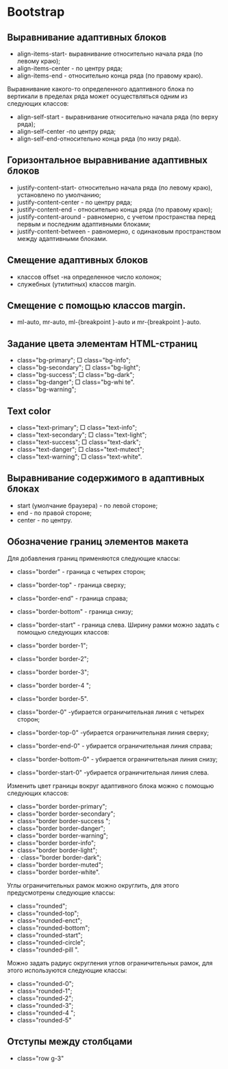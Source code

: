 # Bootstrap

## Выравнивание адаптивных блоков

- align-items-start- выравнивание относительно начала ряда (по левому краю);
- align-items-center - по центру ряда;
- align-items-end - относительно конца ряда (по правому краю).

Выравнивание какого-то определенного адаптивного блока по вертикали в пределах ряда может осуществляться одним из следующих классов:

- align-self-start - выравнивание относительно начала ряда (по верху ряда);
- align-self-center -по центру ряда;
- align-self-end-относительно конца ряда (по низу ряда).

## Горизонтальное выравнивание адаптивных блоков

- justify-content-start- относительно начала ряда (по левому краю), установлено по
умолчанию;
- justify-content-center - по центру ряда;
- justify-content-end - относительно конца ряда (по правому краю);
- justify-content-around - равномерно, с учетом пространства перед первым и последним адаптивными блоками;
- justify-content-between - равномерно, с одинаковым пространством между адаптивными блоками.

## Смещение адаптивных блоков

- классов offset -на определенное число колонок;
- служебных (утилитных) классов margin.

## Смещение с помощью классов margin.

- ml-auto, mr-auto, ml-{breakpoint }-auto и mr-{breakpoint }-auto.


## Задание цвета элементам НТМL-страниц

- class="bg-primary"; □ class="bg-info";
- class="bg-secondary"; □ class="bg-light";
- class="bg-success"; □ class="bg-dark";
- class="bg-danger"; □ class="bg-whi te".
- class="bg-warning";

## Text color

- class="text-primary"; □ class="text-info";
- class="text-secondary"; □ class="text-light";
- class="text-success"; □ class="text-dark";
- class="text-danger"; □ class="text-mutect";
- class="text-warning"; □ class="text-white".

## Выравнивание содержимого в адаптивных блоках

- start (умолчание браузера) - по левой стороне;
- end - по правой стороне;
- center - по центру.

## Обозначение границ элементов макета

Для добавления границ применяются следующие классы:
- class="border" - граница с четырех сторон;
- class="border-top" - граница сверху;
- class="border-end" - граница справа;
- class="border-bottom" - граница снизу;
- class="border-start" - граница слева.
Ширину рамки можно задать с помощью следующих классов:
- class="border border-1";
- class="border border-2";
- class="border border-3";
- class="border border-4 ";
- class="border border-5".

- class="border-0" -убирается ограничительная линия с четырех сторон;
- class="border-top-0" -убирается ограничительная линия сверху;
- class="border-end-0" - убирается ограничительная линия справа;
- class="border-bottom-0" - убирается ограничительная линия снизу;
- class="border-start-0" -убирается ограничительная линия слева.

Изменить цвет границы вокруг адаптивного блока можно с помощью следующих классов:
- class="border border-primary";
- class="border border-secondary";
- class="border border-success ";
- class="border border-danger";
- class="border border-warning";
- class="border border-info";
- class="border border-light";
- · class="border border-dark";
- class="border border-muted";
- class="border border-white".

Углы ограничительных рамок можно округлить, для этого предусмотрены следующие
классы:
- class="rounded";
- class="rounded-top";
- class="rounded-enct";
- class="rounded-bottom";
- class="rounded-start";
- class="rounded-circle";
- class="rounded-pill ".

Можно задать радиус округления углов ограничительных рамок, для этого используются следующие классы:
- class="rounded-0";
- class="rounded-1";
- class="rounded-2";
- class="rounded-3";
- class="rounded-4 ";
- class="rounded-5"

## Отступы между столбцами

- class="row g-3"


















